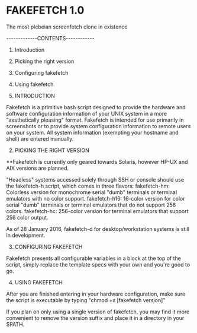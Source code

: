 #          FAKEFETCH 1.0          #
The most plebeian screenfetch clone in existence       

-------------CONTENTS------------
 1. Introduction
 2. Picking the right version    
 3. Configuring fakefetch        
 4. Using fakefetch              

1.	INTRODUCTION         

Fakefetch is a primitive bash script designed to provide the hardware and software configuration information of your UNIX 
system in a more "aesthetically pleasing" format. Fakefetch is intended for use primarily in screenshots or to provide 
system configuration information to remote users on your system. All system information (exempting your hostname and shell) 
are entered manually.

2.	PICKING THE RIGHT VERSION   

**Fakefetch is currently only geared towards Solaris, however HP-UX and AIX versions are planned.

"Headless" systems accessed solely through SSH or console should use the fakefetch-h script, which comes in three flavors:
fakefetch-hm: Colorless version for monochrome serial "dumb" terminals or terminal emulators with no color support.
fakefetch-h16: 16-color version for color serial "dumb" terminals or terminal emulators that do not support 256 colors.
fakefetch-hc: 256-color version for terminal emulators that support 256 color output.

As of 28 January 2016, fakefetch-d for desktop/workstation systems is still in development.

3.	CONFIGURING FAKEFETCH    

Fakefetch presents all configurable variables in a block at the top of the script, simply replace the template specs with 
your own and you're good to go.

4.	USING FAKEFETCH       

After you are finished entering in your hardware configuration, make sure the script is executable by typing "chmod +x 
[fakefetch version]"

If you plan on only using a single version of fakefetch, you may find it more convenient to remove the version suffix and 
place it in a directory in your $PATH.
